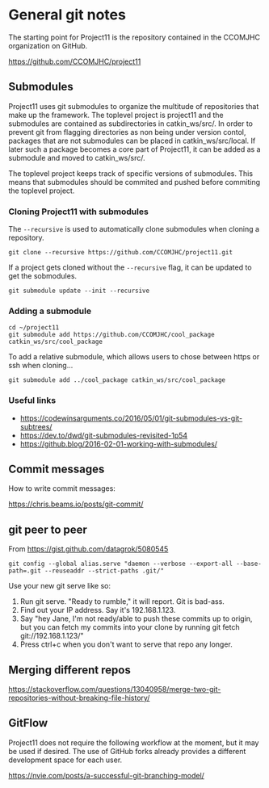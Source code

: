 # General git notes

The starting point for Project11 is the repository contained in the CCOMJHC organization on GitHub.

https://github.com/CCOMJHC/project11



## Submodules

Project11 uses git submodules to organize the multitude of repositories that make up the framework. The toplevel project is project11 and the submodules are contained as subdirectories in catkin_ws/src/. In order to prevent git from flagging directories as non being under version contol, packages that are not submodules can be placed in catkin_ws/src/local. If later such a package becomes a core part of Project11, it can be added as a submodule and moved to catkin_ws/src/.

The toplevel project keeps track of specific versions of submodules. This means that submodules should be commited and pushed before commiting the toplevel project.

### Cloning Project11 with submodules

The `--recursive` is used to automatically clone submodules when cloning a repository.

    git clone --recursive https://github.com/CCOMJHC/project11.git

If a project gets cloned without the `--recursive` flag, it can be updated to get the sobmodules.

    git submodule update --init --recursive

### Adding a submodule

    cd ~/project11
    git submodule add https://github.com/CCOMJHC/cool_package catkin_ws/src/cool_package
    
To add a relative submodule, which allows users to chose between https or ssh when cloning...

    git submodule add ../cool_package catkin_ws/src/cool_package

### Useful links

- https://codewinsarguments.co/2016/05/01/git-submodules-vs-git-subtrees/
- https://dev.to/dwd/git-submodules-revisited-1p54
- https://github.blog/2016-02-01-working-with-submodules/


## Commit messages

How to write commit messages:

https://chris.beams.io/posts/git-commit/

## git peer to peer

From https://gist.github.com/datagrok/5080545

`git config --global alias.serve "daemon --verbose --export-all --base-path=.git --reuseaddr --strict-paths .git/"`

Use your new git serve like so:

 1. Run git serve. "Ready to rumble," it will report. Git is bad-ass.
 2. Find out your IP address. Say it's 192.168.1.123.
 3. Say "hey Jane, I'm not ready/able to push these commits up to origin, but you can fetch my commits into your clone by running git fetch git://192.168.1.123/"
 4. Press ctrl+c when you don't want to serve that repo any longer.

## Merging different repos

https://stackoverflow.com/questions/13040958/merge-two-git-repositories-without-breaking-file-history/

## GitFlow

Project11 does not require the following workflow at the moment, but it may be used if desired. The use of GitHub forks already provides a different development space for each user.

https://nvie.com/posts/a-successful-git-branching-model/
